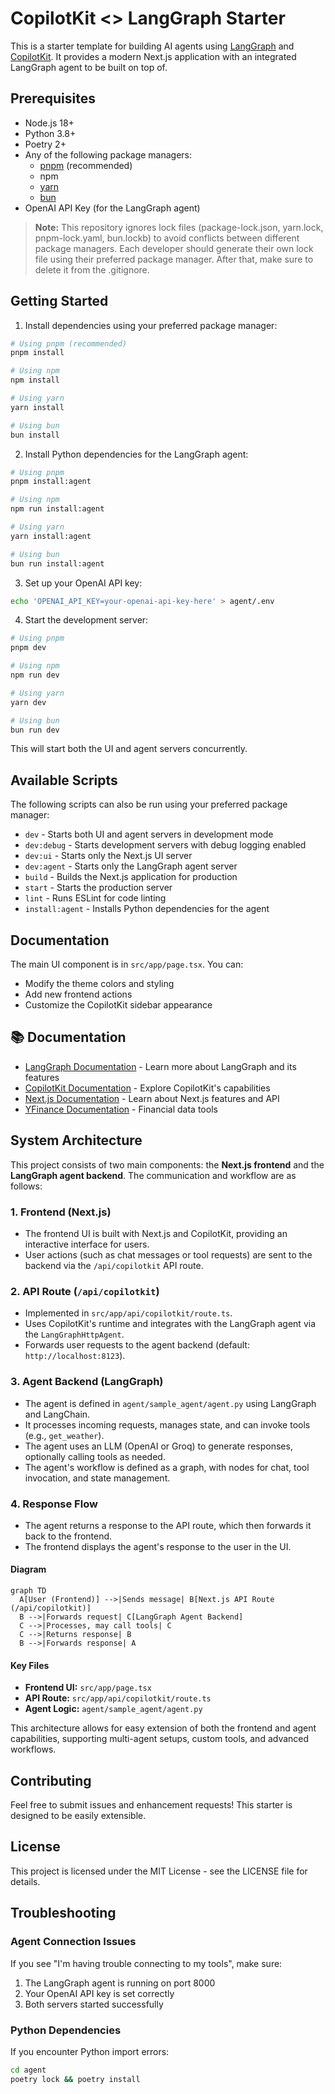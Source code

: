# CopilotKit <> LangGraph Starter

This is a starter template for building AI agents using [LangGraph](https://www.langchain.com/langgraph) and [CopilotKit](https://copilotkit.ai). It provides a modern Next.js application with an integrated LangGraph agent to be built on top of.

## Prerequisites

- Node.js 18+ 
- Python 3.8+
- Poetry 2+
- Any of the following package managers:
  - [pnpm](https://pnpm.io/installation) (recommended)
  - npm
  - [yarn](https://classic.yarnpkg.com/lang/en/docs/install/#mac-stable)
  - [bun](https://bun.sh/)
- OpenAI API Key (for the LangGraph agent)

> **Note:** This repository ignores lock files (package-lock.json, yarn.lock, pnpm-lock.yaml, bun.lockb) to avoid conflicts between different package managers. Each developer should generate their own lock file using their preferred package manager. After that, make sure to delete it from the .gitignore.

## Getting Started

1. Install dependencies using your preferred package manager:
```bash
# Using pnpm (recommended)
pnpm install

# Using npm
npm install

# Using yarn
yarn install

# Using bun
bun install
```

2. Install Python dependencies for the LangGraph agent:
```bash
# Using pnpm
pnpm install:agent

# Using npm
npm run install:agent

# Using yarn
yarn install:agent

# Using bun
bun run install:agent
```

3. Set up your OpenAI API key:
```bash
echo 'OPENAI_API_KEY=your-openai-api-key-here' > agent/.env
```

4. Start the development server:
```bash
# Using pnpm
pnpm dev

# Using npm
npm run dev

# Using yarn
yarn dev

# Using bun
bun run dev
```

This will start both the UI and agent servers concurrently.

## Available Scripts
The following scripts can also be run using your preferred package manager:
- `dev` - Starts both UI and agent servers in development mode
- `dev:debug` - Starts development servers with debug logging enabled
- `dev:ui` - Starts only the Next.js UI server
- `dev:agent` - Starts only the LangGraph agent server
- `build` - Builds the Next.js application for production
- `start` - Starts the production server
- `lint` - Runs ESLint for code linting
- `install:agent` - Installs Python dependencies for the agent

## Documentation

The main UI component is in `src/app/page.tsx`. You can:
- Modify the theme colors and styling
- Add new frontend actions
- Customize the CopilotKit sidebar appearance

## 📚 Documentation

- [LangGraph Documentation](https://langchain-ai.github.io/langgraph/) - Learn more about LangGraph and its features
- [CopilotKit Documentation](https://docs.copilotkit.ai) - Explore CopilotKit's capabilities
- [Next.js Documentation](https://nextjs.org/docs) - Learn about Next.js features and API
- [YFinance Documentation](https://pypi.org/project/yfinance/) - Financial data tools

## System Architecture

This project consists of two main components: the **Next.js frontend** and the **LangGraph agent backend**. The communication and workflow are as follows:

### 1. Frontend (Next.js)
- The frontend UI is built with Next.js and CopilotKit, providing an interactive interface for users.
- User actions (such as chat messages or tool requests) are sent to the backend via the `/api/copilotkit` API route.

### 2. API Route (`/api/copilotkit`)
- Implemented in `src/app/api/copilotkit/route.ts`.
- Uses CopilotKit's runtime and integrates with the LangGraph agent via the `LangGraphHttpAgent`.
- Forwards user requests to the agent backend (default: `http://localhost:8123`).

### 3. Agent Backend (LangGraph)
- The agent is defined in `agent/sample_agent/agent.py` using LangGraph and LangChain.
- It processes incoming requests, manages state, and can invoke tools (e.g., `get_weather`).
- The agent uses an LLM (OpenAI or Groq) to generate responses, optionally calling tools as needed.
- The agent's workflow is defined as a graph, with nodes for chat, tool invocation, and state management.

### 4. Response Flow
- The agent returns a response to the API route, which then forwards it back to the frontend.
- The frontend displays the agent's response to the user in the UI.

#### Diagram
```mermaid
graph TD
  A[User (Frontend)] -->|Sends message| B[Next.js API Route (/api/copilotkit)]
  B -->|Forwards request| C[LangGraph Agent Backend]
  C -->|Processes, may call tools| C
  C -->|Returns response| B
  B -->|Forwards response| A
```

#### Key Files
- **Frontend UI:** `src/app/page.tsx`
- **API Route:** `src/app/api/copilotkit/route.ts`
- **Agent Logic:** `agent/sample_agent/agent.py`

This architecture allows for easy extension of both the frontend and agent capabilities, supporting multi-agent setups, custom tools, and advanced workflows.

## Contributing

Feel free to submit issues and enhancement requests! This starter is designed to be easily extensible.

## License

This project is licensed under the MIT License - see the LICENSE file for details.

## Troubleshooting

### Agent Connection Issues
If you see "I'm having trouble connecting to my tools", make sure:
1. The LangGraph agent is running on port 8000
2. Your OpenAI API key is set correctly
3. Both servers started successfully

### Python Dependencies
If you encounter Python import errors:
```bash
cd agent
poetry lock && poetry install
```